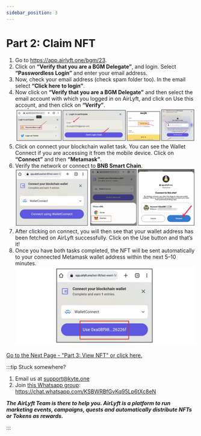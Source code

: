 ```yaml
---
sidebar_position: 3
---
```


# Part 2: Claim NFT
1. Go to  https://app.airlyft.one/bgm/23.
2. Click on **“Verify that you are a BGM Delegate”**, and login. Select **“Passwordless Login”** and enter your email address.
3. Now, check your email address (check spam folder too). In the email select **“Click here to login”**.
4. Now click on **“Verify that you are a BGM Delegate”** and then select the email account with which you logged in on AirLyft, and click on Use this account, and then click on **“Verify”**.
![](./images/login.png)
5. Click on connect your blockchain wallet task. You can see the Wallet Connect if you are accessing it from the mobile device. Click on **“Connect”** and then **“Metamask”**.
6. Verify the network or connect to **BNB Smart Chain**.
![](./images/walletconnect.png)
7. After clicking on connect, you will then see that your wallet address has been fetched on AirLyft successfully. Click on the Use button and that’s it!
8. Once you have both tasks completed, the NFT will be sent automatically to your connected Metamask wallet address within the next 5–10 minutes.
![](./images/usewallet.png)

[Go to the Next Page - "Part 3: View NFT" or click here.](./part3)

:::tip Stuck somewhere?

1. Email us at support@kyte.one
2. Join [this Whatsapp group](https://chat.whatsapp.com/KSBWRBfGvKq95Lp6tXc8eN): https://chat.whatsapp.com/KSBWRBfGvKq95Lp6tXc8eN

**_The AirLyft Team is there to help you. AirLyft is a platform to run marketing events, campaigns, quests and automatically distribute NFTs or Tokens as rewards._**

:::